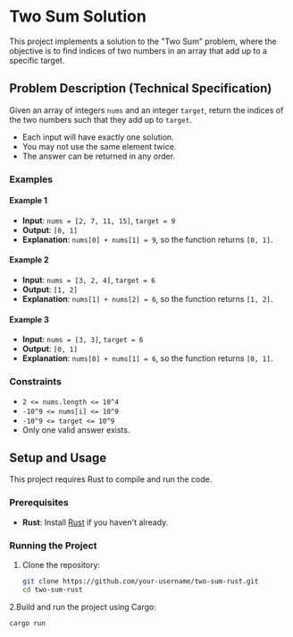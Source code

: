 # Two Sum Solution

This project implements a solution to the "Two Sum" problem, where the objective is to find indices of two numbers in an array that add up to a specific target.

## Problem Description (Technical Specification)

Given an array of integers `nums` and an integer `target`, return the indices of the two numbers such that they add up to `target`.

- Each input will have exactly one solution.
- You may not use the same element twice.
- The answer can be returned in any order.

### Examples

#### Example 1
- **Input**: `nums = [2, 7, 11, 15]`, `target = 9`
- **Output**: `[0, 1]`
- **Explanation**: `nums[0] + nums[1] = 9`, so the function returns `[0, 1]`.

#### Example 2
- **Input**: `nums = [3, 2, 4]`, `target = 6`
- **Output**: `[1, 2]`
- **Explanation**: `nums[1] + nums[2] = 6`, so the function returns `[1, 2]`.

#### Example 3
- **Input**: `nums = [3, 3]`, `target = 6`
- **Output**: `[0, 1]`
- **Explanation**: `nums[0] + nums[1] = 6`, so the function returns `[0, 1]`.

### Constraints
- `2 <= nums.length <= 10^4`
- `-10^9 <= nums[i] <= 10^9`
- `-10^9 <= target <= 10^9`
- Only one valid answer exists.

## Setup and Usage

This project requires Rust to compile and run the code.

### Prerequisites
- **Rust**: Install [Rust](https://www.rust-lang.org/tools/install) if you haven't already.

### Running the Project

1. Clone the repository:
   ```bash
   git clone https://github.com/your-username/two-sum-rust.git
   cd two-sum-rust

2.Build and run the project using Cargo:
   ```bash
cargo run
